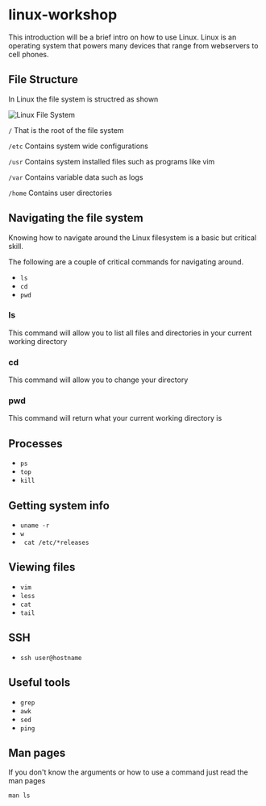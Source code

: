 # linux-workshop

This introduction will be a brief intro on how to use Linux. Linux is an operating system that powers many devices that range from webservers to cell phones.

## File Structure
In Linux the file system is structred as shown

![Linux File System](https://github.com/ucrcyber/linux-workshop/blob/master/img/linux-filesystem.png)

```/```
That is the root of the file system

```/etc```
Contains system wide configurations

```/usr```
Contains system installed files such as programs like vim

```/var```
Contains variable data such as logs

```/home```
Contains user directories


## Navigating the file system
Knowing how to navigate around the Linux filesystem is a basic but critical skill.

The following are a couple of critical commands for navigating around.

* ``` ls ```
* ``` cd ```
* ``` pwd ```

### ls
This command will allow you to list all files and directories in your current working directory

### cd
This command will allow  you to change your directory

### pwd
This command will return what your current working directory is

## Processes
* ``` ps ```
* ``` top ```
* ```kill```


## Getting system info
* ```uname -r```
* ``` w ```
* ``` cat /etc/*releases```

## Viewing files
* ```vim```
* ```less```
* ```cat```
* ```tail```

## SSH
* ```ssh user@hostname ```

## Useful tools
* ```grep```
* ```awk```
* ```sed```
* ```ping```


## Man pages
If you don't know the arguments or how to use a command just read the man pages

```man ls```
